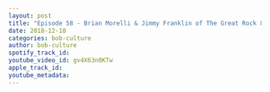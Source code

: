 ```yaml
---
layout: post
title: "Episode 58 - Brian Morelli & Jimmy Franklin of The Great Rock & Roll Time Machine"
date: 2018-12-10
categories: bob-culture
author: bob-culture
spotify_track_id: 
youtube_video_id: gv4X63n0KTw
apple_track_id: 
youtube_metadata: 
---
```


